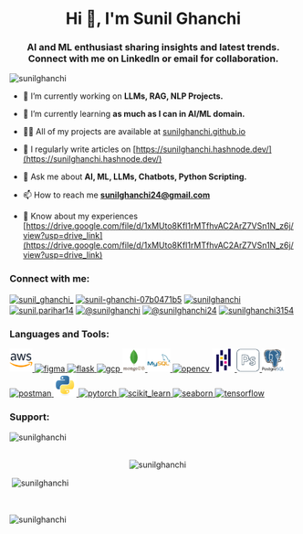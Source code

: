 <h1 align="center">Hi 👋, I'm Sunil Ghanchi</h1>
<h3 align="center">AI and ML enthusiast sharing insights and latest trends. Connect with me on LinkedIn or email for collaboration.</h3>

<p align="left"> <img src="https://komarev.com/ghpvc/?username=sunilghanchi&label=Profile%20views&color=0e75b6&style=flat" alt="sunilghanchi" /> </p>

- 🔭 I’m currently working on **LLMs, RAG, NLP Projects.**

- 🌱 I’m currently learning **as much as I can in AI/ML domain.**

- 👨‍💻 All of my projects are available at [sunilghanchi.github.io](sunilghanchi.github.io)

- 📝 I regularly write articles on [https://sunilghanchi.hashnode.dev/](https://sunilghanchi.hashnode.dev/)

- 💬 Ask me about **AI, ML, LLMs, Chatbots, Python Scripting.**

- 📫 How to reach me **sunilghanchi24@gmail.com**

- 📄 Know about my experiences [https://drive.google.com/file/d/1xMUto8KfI1rMTfhvAC2ArZ7VSn1N_z6j/view?usp=drive_link](https://drive.google.com/file/d/1xMUto8KfI1rMTfhvAC2ArZ7VSn1N_z6j/view?usp=drive_link)

<h3 align="left">Connect with me:</h3>
<p align="left">
<a href="https://twitter.com/sunil_ghanchi_" target="blank"><img align="center" src="https://raw.githubusercontent.com/rahuldkjain/github-profile-readme-generator/master/src/images/icons/Social/twitter.svg" alt="sunil_ghanchi_" height="30" width="40" /></a>
<a href="https://linkedin.com/in/sunil-ghanchi-07b0471b5" target="blank"><img align="center" src="https://raw.githubusercontent.com/rahuldkjain/github-profile-readme-generator/master/src/images/icons/Social/linked-in-alt.svg" alt="sunil-ghanchi-07b0471b5" height="30" width="40" /></a>
<a href="https://kaggle.com/sunilghanchi" target="blank"><img align="center" src="https://raw.githubusercontent.com/rahuldkjain/github-profile-readme-generator/master/src/images/icons/Social/kaggle.svg" alt="sunilghanchi" height="30" width="40" /></a>
<a href="https://instagram.com/sunil.parihar14" target="blank"><img align="center" src="https://raw.githubusercontent.com/rahuldkjain/github-profile-readme-generator/master/src/images/icons/Social/instagram.svg" alt="sunil.parihar14" height="30" width="40" /></a>
<a href="https://hashnode.com/@sunilghanchi" target="blank"><img align="center" src="https://raw.githubusercontent.com/rahuldkjain/github-profile-readme-generator/master/src/images/icons/Social/hashnode.svg" alt="@sunilghanchi" height="30" width="40" /></a>
<a href="https://medium.com/@sunilghanchi24" target="blank"><img align="center" src="https://raw.githubusercontent.com/rahuldkjain/github-profile-readme-generator/master/src/images/icons/Social/medium.svg" alt="@sunilghanchi24" height="30" width="40" /></a>
<a href="https://www.youtube.com/c/sunilghanchi3154" target="blank"><img align="center" src="https://raw.githubusercontent.com/rahuldkjain/github-profile-readme-generator/master/src/images/icons/Social/youtube.svg" alt="sunilghanchi3154" height="30" width="40" /></a>
</p>

<h3 align="left">Languages and Tools:</h3>
<p align="left"> <a href="https://aws.amazon.com" target="_blank" rel="noreferrer"> <img src="https://raw.githubusercontent.com/devicons/devicon/master/icons/amazonwebservices/amazonwebservices-original-wordmark.svg" alt="aws" width="40" height="40"/> </a> <a href="https://www.figma.com/" target="_blank" rel="noreferrer"> <img src="https://www.vectorlogo.zone/logos/figma/figma-icon.svg" alt="figma" width="40" height="40"/> </a> <a href="https://flask.palletsprojects.com/" target="_blank" rel="noreferrer"> <img src="https://www.vectorlogo.zone/logos/pocoo_flask/pocoo_flask-icon.svg" alt="flask" width="40" height="40"/> </a> <a href="https://cloud.google.com" target="_blank" rel="noreferrer"> <img src="https://www.vectorlogo.zone/logos/google_cloud/google_cloud-icon.svg" alt="gcp" width="40" height="40"/> </a> <a href="https://www.mongodb.com/" target="_blank" rel="noreferrer"> <img src="https://raw.githubusercontent.com/devicons/devicon/master/icons/mongodb/mongodb-original-wordmark.svg" alt="mongodb" width="40" height="40"/> </a> <a href="https://www.mysql.com/" target="_blank" rel="noreferrer"> <img src="https://raw.githubusercontent.com/devicons/devicon/master/icons/mysql/mysql-original-wordmark.svg" alt="mysql" width="40" height="40"/> </a> <a href="https://opencv.org/" target="_blank" rel="noreferrer"> <img src="https://www.vectorlogo.zone/logos/opencv/opencv-icon.svg" alt="opencv" width="40" height="40"/> </a> <a href="https://pandas.pydata.org/" target="_blank" rel="noreferrer"> <img src="https://raw.githubusercontent.com/devicons/devicon/2ae2a900d2f041da66e950e4d48052658d850630/icons/pandas/pandas-original.svg" alt="pandas" width="40" height="40"/> </a> <a href="https://www.photoshop.com/en" target="_blank" rel="noreferrer"> <img src="https://raw.githubusercontent.com/devicons/devicon/master/icons/photoshop/photoshop-line.svg" alt="photoshop" width="40" height="40"/> </a> <a href="https://www.postgresql.org" target="_blank" rel="noreferrer"> <img src="https://raw.githubusercontent.com/devicons/devicon/master/icons/postgresql/postgresql-original-wordmark.svg" alt="postgresql" width="40" height="40"/> </a> <a href="https://postman.com" target="_blank" rel="noreferrer"> <img src="https://www.vectorlogo.zone/logos/getpostman/getpostman-icon.svg" alt="postman" width="40" height="40"/> </a> <a href="https://www.python.org" target="_blank" rel="noreferrer"> <img src="https://raw.githubusercontent.com/devicons/devicon/master/icons/python/python-original.svg" alt="python" width="40" height="40"/> </a> <a href="https://pytorch.org/" target="_blank" rel="noreferrer"> <img src="https://www.vectorlogo.zone/logos/pytorch/pytorch-icon.svg" alt="pytorch" width="40" height="40"/> </a> <a href="https://scikit-learn.org/" target="_blank" rel="noreferrer"> <img src="https://upload.wikimedia.org/wikipedia/commons/0/05/Scikit_learn_logo_small.svg" alt="scikit_learn" width="40" height="40"/> </a> <a href="https://seaborn.pydata.org/" target="_blank" rel="noreferrer"> <img src="https://seaborn.pydata.org/_images/logo-mark-lightbg.svg" alt="seaborn" width="40" height="40"/> </a> <a href="https://www.tensorflow.org" target="_blank" rel="noreferrer"> <img src="https://www.vectorlogo.zone/logos/tensorflow/tensorflow-icon.svg" alt="tensorflow" width="40" height="40"/> </a> </p>

<h3 align="left">Support:</h3>
<p><a href="https://www.buymeacoffee.com/sunilghanchi"> <img align="left" src="https://cdn.buymeacoffee.com/buttons/v2/default-yellow.png" height="50" width="210" alt="sunilghanchi" /></a></p><br><br>

<p><img align="left" src="https://github-readme-stats.vercel.app/api/top-langs?username=sunilghanchi&show_icons=true&locale=en&layout=compact" alt="sunilghanchi" /></p><br>

<p>&nbsp;<img align="center" src="https://github-readme-stats.vercel.app/api?username=sunilghanchi&show_icons=true&locale=en" alt="sunilghanchi" /></p><br>

<p><img align="center" src="https://github-readme-streak-stats.herokuapp.com/?user=sunilghanchi&" alt="sunilghanchi" /></p><br>
